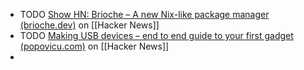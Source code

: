 - TODO [Show HN: Brioche – A new Nix-like package manager (brioche.dev)](https://news.ycombinator.com/item?id=40563984) on [[Hacker News]]
- TODO [Making USB devices – end to end guide to your first gadget (popovicu.com)](https://news.ycombinator.com/item?id=40560300) on [[Hacker News]]
-